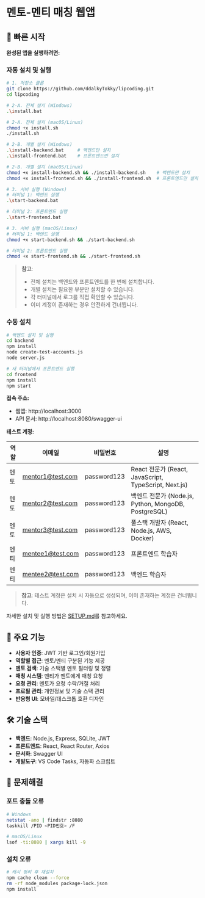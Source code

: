 # 멘토-멘티 매칭 웹앱

## 🚀 빠른 시작

**완성된 앱을 실행하려면:**

### 자동 설치 및 실행
```bash
# 1. 저장소 클론
git clone https://github.com/ddalkyTokky/lipcoding.git
cd lipcoding

# 2-A. 전체 설치 (Windows)
.\install.bat

# 2-A. 전체 설치 (macOS/Linux)
chmod +x install.sh
./install.sh

# 2-B. 개별 설치 (Windows)
.\install-backend.bat     # 백엔드만 설치
.\install-frontend.bat    # 프론트엔드만 설치

# 2-B. 개별 설치 (macOS/Linux)
chmod +x install-backend.sh && ./install-backend.sh    # 백엔드만 설치
chmod +x install-frontend.sh && ./install-frontend.sh  # 프론트엔드만 설치

# 3. 서버 실행 (Windows)
# 터미널 1: 백엔드 실행
.\start-backend.bat

# 터미널 2: 프론트엔드 실행  
.\start-frontend.bat

# 3. 서버 실행 (macOS/Linux)
# 터미널 1: 백엔드 실행
chmod +x start-backend.sh && ./start-backend.sh

# 터미널 2: 프론트엔드 실행
chmod +x start-frontend.sh && ./start-frontend.sh
```

> **참고**: 
> - 전체 설치는 백엔드와 프론트엔드를 한 번에 설치합니다.
> - 개별 설치는 필요한 부분만 설치할 수 있습니다.
> - 각 터미널에서 로그를 직접 확인할 수 있습니다.
> - 이미 계정이 존재하는 경우 안전하게 건너뜁니다.

### 수동 설치
```bash
# 백엔드 설치 및 실행
cd backend
npm install
node create-test-accounts.js
node server.js

# 새 터미널에서 프론트엔드 실행
cd frontend
npm install
npm start
```

**접속 주소:**
- 웹앱: http://localhost:3000
- API 문서: http://localhost:8080/swagger-ui

**테스트 계정:**

| 역할 | 이메일 | 비밀번호 | 설명 |
|------|--------|----------|------|
| 멘토 | mentor1@test.com | password123 | React 전문가 (React, JavaScript, TypeScript, Next.js) |
| 멘토 | mentor2@test.com | password123 | 백엔드 전문가 (Node.js, Python, MongoDB, PostgreSQL) |
| 멘토 | mentor3@test.com | password123 | 풀스택 개발자 (React, Node.js, AWS, Docker) |
| 멘티 | mentee1@test.com | password123 | 프론트엔드 학습자 |
| 멘티 | mentee2@test.com | password123 | 백엔드 학습자 |

> **참고**: 테스트 계정은 설치 시 자동으로 생성되며, 이미 존재하는 계정은 건너뜁니다.

자세한 설치 및 실행 방법은 [SETUP.md](./SETUP.md)를 참고하세요.

## 🎯 주요 기능

- **사용자 인증**: JWT 기반 로그인/회원가입
- **역할별 접근**: 멘토/멘티 구분된 기능 제공
- **멘토 검색**: 기술 스택별 멘토 필터링 및 정렬
- **매칭 시스템**: 멘티가 멘토에게 매칭 요청
- **요청 관리**: 멘토가 요청 수락/거절 처리
- **프로필 관리**: 개인정보 및 기술 스택 관리
- **반응형 UI**: 모바일/데스크톱 호환 디자인

## 🛠️ 기술 스택

- **백엔드**: Node.js, Express, SQLite, JWT
- **프론트엔드**: React, React Router, Axios
- **문서화**: Swagger UI
- **개발도구**: VS Code Tasks, 자동화 스크립트

## 🚨 문제해결

### 포트 충돌 오류
```bash
# Windows
netstat -ano | findstr :8080
taskkill /PID <PID번호> /F

# macOS/Linux  
lsof -ti:8080 | xargs kill -9
```

### 설치 오류
```bash
# 캐시 정리 후 재설치
npm cache clean --force
rm -rf node_modules package-lock.json
npm install
```
